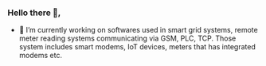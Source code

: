 ### Hello there 🖖, 

- 🔭 I’m currently working on softwares used in smart grid systems, remote meter reading systems communicating via GSM, PLC, TCP. Those system includes smart modems, IoT devices, meters that has integrated modems etc. 


<!--
**ACavdar/ACavdar** is a ✨ _special_ ✨ repository because its `README.md` (this file) appears on your GitHub profile.

Here are some ideas to get you started:

- 🔭 I’m currently working on ...
- 🌱 I’m currently learning ...
- 👯 I’m looking to collaborate on ...
- 🤔 I’m looking for help with ...
- 💬 Ask me about ...
- 📫 How to reach me: ...
- 😄 Pronouns: ...
- ⚡ Fun fact: ...
-->
